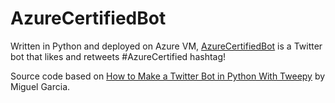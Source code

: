 # AzureCertifiedBot

Written in Python and deployed on Azure VM, [AzureCertifiedBot](https://twitter.com/AZCertifiedBot) is a Twitter bot that likes and retweets #AzureCertified hashtag!

Source code based on [How to Make a Twitter Bot in Python With Tweepy](https://realpython.com/twitter-bot-python-tweepy/) by Miguel Garcia.
